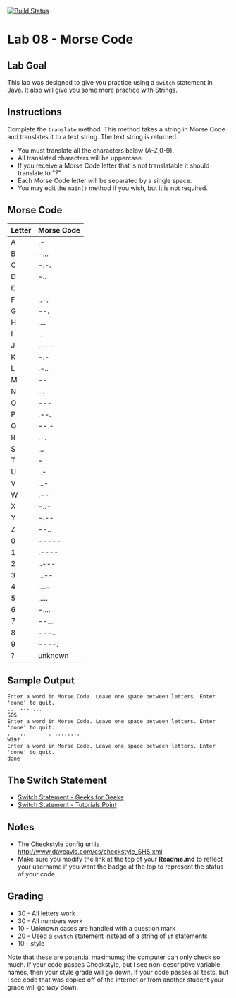[![Build Status](https://travis-ci.com/StratfordHS-CS2/lab-08-morse-code-username.svg)](https://travis-ci.com/StratfordHS-CS2/lab-08-morse-code-username)

# Lab 08 - Morse Code

## Lab Goal
This lab was designed to give you practice using a `switch` statement in Java. It also will give you some more practice with Strings.

## Instructions
Complete the `translate` method. This method takes a string in Morse Code and translates it to a text string.  The text string is returned.
* You must translate all the characters below (A-Z,0-9).
* All translated characters will be uppercase.
* If you receive a Morse Code letter that is not translatable it should translate to "?".
* Each Morse Code letter will be separated by a single space.
* You may edit the `main()` method if you wish, but it is not required.

## Morse Code

| Letter | Morse Code |
|---|---|
|A| .- |
|B| -... |
|C| -.-. |
|D| -.. |
|E| . |
|F| ..-. |
|G| --. |
|H| .... |
|I| .. |
|J| .--- |
|K| -.- |
|L| .-.. |
|M| -- |
|N| -. |
|O| --- |
|P| .--. |
|Q| --.- |
|R| .-. |
|S| ... |
|T| - |
|U| ..- |
|V| ...- |
|W| .-- |
|X| -..- |
|Y| -.-- |
|Z| --.. |
|0| ----- |
|1| .---- |
|2| ..--- |
|3| ...-- |
|4| ....- |
|5| ..... |
|6| -.... |
|7| --... |
|8| ---.. |
|9| ----. |
|?| unknown |

## Sample Output
```
Enter a word in Morse Code. Leave one space between letters. Enter 'done' to quit.
... --- ...
SOS
Enter a word in Morse Code. Leave one space between letters. Enter 'done' to quit.
.-- ..-- ----. ........
W?9?
Enter a word in Morse Code. Leave one space between letters. Enter 'done' to quit.
done
```

## The Switch Statement
* [Switch Statement - Geeks for Geeks](https://www.geeksforgeeks.org/switch-statement-in-java/)
* [Switch Statement - Tutorials Point](https://www.tutorialspoint.com/java/switch_statement_in_java.htm)

## Notes
* The Checkstyle config url is http://www.daveavis.com/cs/checkstyle_SHS.xml
* Make sure you modify the link at the top of your **Readme.md** to reflect your username if you want the badge at the top to represent the status of your code.

## Grading
* 30 - All letters work
* 30 - All numbers work
* 10 - Unknown cases are handled with a question mark
* 20 - Used a `switch` statement instead of a string of `if` statements
* 10 - style

Note that these are potential maximums; the computer can only check so much.  If your code passes Checkstyle, but I see non-descriptive variable names, then your style grade will go down.  If your code passes all tests, but I see code that was copied off of the internet or from another student your grade will go *way* down.
